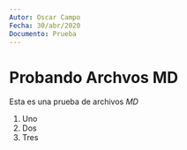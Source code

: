 ```yaml
---
Autor: Oscar Campo
Fecha: 30/abr/2020
Documento: Prueba
---
```


# Probando Archvos MD

Esta es una prueba de archivos *MD*

1. Uno
1. Dos
1. Tres


